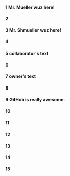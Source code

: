 #### 1 Mr. Mueller wuz here!
#### 2
#### 3 Mr. Shmueller wuz here!
#### 4
#### 5 collaborator's text
#### 6
#### 7 owner's text
#### 8
#### 9 GitHub is really awesome.
#### 10
#### 11
#### 12
#### 13
#### 14
#### 15